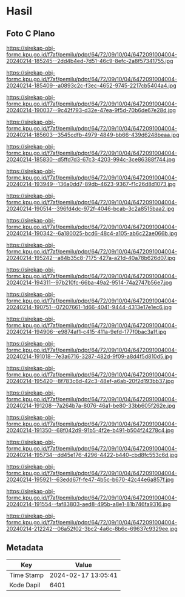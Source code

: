 # Hasil

## Foto C Plano

https://sirekap-obj-formc.kpu.go.id/f7af/pemilu/pdpr/64/72/09/10/04/6472091004004-20240214-185245--2dd4b4ed-7d51-46c9-8efc-2a8f57341755.jpg

https://sirekap-obj-formc.kpu.go.id/f7af/pemilu/pdpr/64/72/09/10/04/6472091004004-20240214-185409--a0893c2c-f3ec-4652-9745-2217cb5404a4.jpg

https://sirekap-obj-formc.kpu.go.id/f7af/pemilu/pdpr/64/72/09/10/04/6472091004004-20240214-190037--9c42f793-d32e-47ea-9f5d-70b6de67e28d.jpg

https://sirekap-obj-formc.kpu.go.id/f7af/pemilu/pdpr/64/72/09/10/04/6472091004004-20240214-185603--3545cdfb-4979-4849-bb66-439d6248beaa.jpg

https://sirekap-obj-formc.kpu.go.id/f7af/pemilu/pdpr/64/72/09/10/04/6472091004004-20240214-185830--d5ffd7d3-67c3-4203-994c-3ce86388f744.jpg

https://sirekap-obj-formc.kpu.go.id/f7af/pemilu/pdpr/64/72/09/10/04/6472091004004-20240214-193949--136a0dd7-89db-4623-9367-f1c26d8d1073.jpg

https://sirekap-obj-formc.kpu.go.id/f7af/pemilu/pdpr/64/72/09/10/04/6472091004004-20240214-190514--396fd4dc-972f-4046-bcab-3c2a8515baa2.jpg

https://sirekap-obj-formc.kpu.go.id/f7af/pemilu/pdpr/64/72/09/10/04/6472091004004-20240214-190342--6a180025-bcd6-48c4-a105-ab6c22ae066b.jpg

https://sirekap-obj-formc.kpu.go.id/f7af/pemilu/pdpr/64/72/09/10/04/6472091004004-20240214-195242--a84b35c8-7175-427a-a21d-40a78b626d07.jpg

https://sirekap-obj-formc.kpu.go.id/f7af/pemilu/pdpr/64/72/09/10/04/6472091004004-20240214-194311--97b210fc-66ba-49a2-9514-74a2747b56e7.jpg

https://sirekap-obj-formc.kpu.go.id/f7af/pemilu/pdpr/64/72/09/10/04/6472091004004-20240214-190751--07207661-1d66-4041-9444-4313e17e1ec6.jpg

https://sirekap-obj-formc.kpu.go.id/f7af/pemilu/pdpr/64/72/09/10/04/6472091004004-20240214-194906--e9874af1-c415-411a-9efd-177f0bac3a1f.jpg

https://sirekap-obj-formc.kpu.go.id/f7af/pemilu/pdpr/64/72/09/10/04/6472091004004-20240214-191018--7e3a6716-3287-482d-9f09-a8d4f5d810d5.jpg

https://sirekap-obj-formc.kpu.go.id/f7af/pemilu/pdpr/64/72/09/10/04/6472091004004-20240214-195420--8f783c6d-42c3-48ef-a6ab-20f2d193bb37.jpg

https://sirekap-obj-formc.kpu.go.id/f7af/pemilu/pdpr/64/72/09/10/04/6472091004004-20240214-191208--7a264b7a-8076-46a1-be80-33bb605f262e.jpg

https://sirekap-obj-formc.kpu.go.id/f7af/pemilu/pdpr/64/72/09/10/04/6472091004004-20240214-191350--68f042d9-91b5-4f2e-b491-b504f24278c4.jpg

https://sirekap-obj-formc.kpu.go.id/f7af/pemilu/pdpr/64/72/09/10/04/6472091004004-20240214-195734--dd45e176-4296-4422-b440-cbd8fc553c6d.jpg

https://sirekap-obj-formc.kpu.go.id/f7af/pemilu/pdpr/64/72/09/10/04/6472091004004-20240214-195921--63edd67f-fe47-4b5c-b670-42c44e6a857f.jpg

https://sirekap-obj-formc.kpu.go.id/f7af/pemilu/pdpr/64/72/09/10/04/6472091004004-20240214-191554--faf83803-aed8-495b-a8e1-81b746fa9316.jpg

https://sirekap-obj-formc.kpu.go.id/f7af/pemilu/pdpr/64/72/09/10/04/6472091004004-20240214-212242--06a52f02-3bc2-4a6c-8b6c-69637c9329ee.jpg


## Metadata

| Key        | Value               |
| ---------- | ------------------- |
| Time Stamp | 2024-02-17 13:05:41 |
| Kode Dapil | 6401                |



